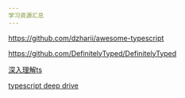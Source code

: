 ```yaml
---
学习资源汇总
---
```


https://github.com/dzharii/awesome-typescript

https://github.com/DefinitelyTyped/DefinitelyTyped

[深入理解ts](https://jkchao.github.io/typescript-book-chinese/#why)

[typescript deep drive](https://basarat.gitbook.io/typescript/library)